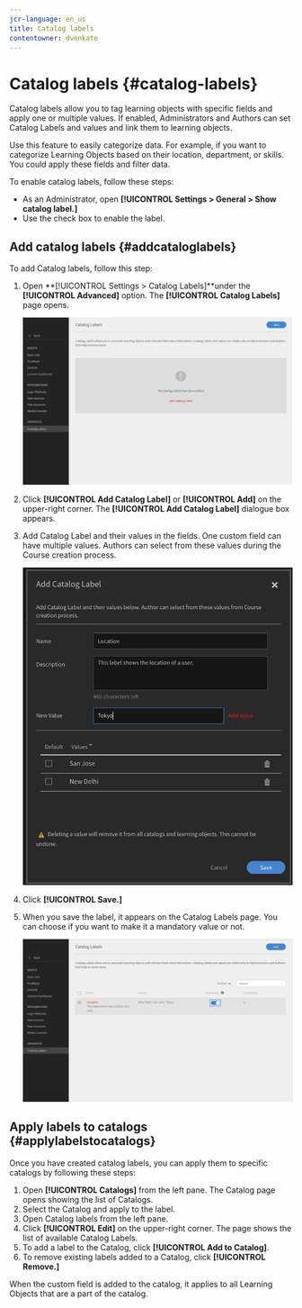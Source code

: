 ```yaml
---
jcr-language: en_us
title: Catalog labels
contentowner: dvenkate
---
```



# Catalog labels {#catalog-labels}

Catalog labels allow you to tag learning objects with specific fields and apply one or multiple values. If enabled, Administrators and Authors can set Catalog Labels and values and link them to learning objects.

Use this feature to easily categorize data. For example, if you want to categorize Learning Objects based on their location, department, or skills. You could apply these fields and filter data.

To enable catalog labels, follow these steps:

* As an Administrator, open **[!UICONTROL Settings > General > Show catalog label.]**
* Use the check box to enable the label.

## Add catalog labels {#addcataloglabels}

To add Catalog labels, follow this step:

1. Open  **[!UICONTROL Settings > Catalog Labels]**under the  **[!UICONTROL Advanced]** option. The **[!UICONTROL Catalog Labels]** page opens.

   ![](assets/catalog-labels-page.png)

1. Click **[!UICONTROL Add Catalog Label]** or **[!UICONTROL Add]** on the upper-right corner. The **[!UICONTROL Add Catalog Label]** dialogue box appears.
1. Add Catalog Label and their values in the fields. One custom field can have multiple values. Authors can select from these values during the Course creation process.

   ![](assets/add-labels.png)

1. Click **[!UICONTROL Save.]**
1. When you save the label, it appears on the Catalog Labels page. You can choose if you want to make it a mandatory value or not.

   ![](assets/catalog-label.png)

## Apply labels to catalogs {#applylabelstocatalogs}

Once you have created catalog labels, you can apply them to specific catalogs by following these steps:

1. Open **[!UICONTROL Catalogs]** from the left pane. The Catalog page opens showing the list of Catalogs.
1. Select the Catalog and apply to the label.
1. Open Catalog labels from the left pane.
1. Click **[!UICONTROL Edit]** on the upper-right corner. The page shows the list of available Catalog Labels.
1. To add a label to the Catalog, click **[!UICONTROL Add to Catalog]**.
1. To remove existing labels added to a Catalog, click **[!UICONTROL Remove.]**

When the custom field is added to the catalog, it applies to all Learning Objects that are a part of the catalog.
